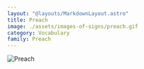 ```yaml
---
layout: "@layouts/MarkdownLayout.astro"
title: Preach
image: ./assets/images-of-signs/preach.gif
category: Vocabulary
family: Preach
---
```


![Preach](@signs/preach.gif)
